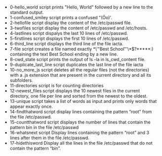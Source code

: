 - 0-hello_world script prints "Hello, World" followed by a new line to the standard output.
- 1-confused_smiley script prints a confused "(Ôo)'.
- 2-hellofile script display the content of the /etc/passwd file.
- 3-twofiles script display the content of /etc/passwd and /etc/hosts.
- 4-lastlines script dispalys the last 10 lines of /etc/passwd.
- 5-firstlines script displays the first 10 lines of /etc/passwd.
- 6-third_line script displays the third line of the file iacta.
- 7-file script creates a file named exactly \*\\'"Best School"\'\\*$\?\*\*\*\*\*:) containing the text Best School ending by a new line.
- 8-cwd_state script prints the output of ls -la in ls_cwd_content file.
- 9-duplicate_last_line script duplicates the last line of the file iacta
- 10-no_more_js script deletes all the regular files (not the directories) with a .js extension that are present in the current directory and all its subfolders.
- 11-directories script is for counting directories
- 12-newest_files script displays the 10 newest files in the current directory, one file per line and sorted from the newest to the oldest.
- 13-unique script takes a list of words as input and prints only words that appear exactly once.
- 14-findthatword script display lines containing the pattern “root” from the file /etc/passwd.
- 15-countthatword script displays the number of lines that contain the pattern bin in the file /etc/passwd
- 16-whatsnext script Display lines containing the pattern “root” and 3 lines after them in the file /etc/passwd.
- 17-hidethisword Display all the lines in the file /etc/passwd that do not contain the pattern “bin”.
